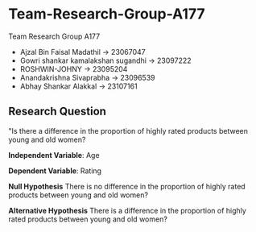 # Team-Research-Group-A177
Team Research Group A177

- Ajzal Bin Faisal Madathil -> 23067047
- Gowri shankar kamalakshan sugandhi -> 23097222
- ROSHWIN-JOHNY -> 23095204
- Anandakrishna Sivaprabha -> 23096539
- Abhay Shankar Alakkal -> 23107161

## Research  Question
"Is there a difference in the proportion of highly rated products between young and old women?

**Independent Variable**: Age

**Dependent Variable**: Rating

**Null Hypothesis**
There is no difference in the proportion of highly rated products between young and old women?

**Alternative Hypothesis**
There is a difference in the proportion of highly rated products between young and old women?
